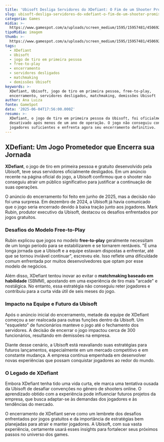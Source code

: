 ```yaml
---
title: 'Ubisoft Desliga Servidores do XDefiant: O Fim de um Shooter Promissor'
slug: ubisoft-desliga-servidores-do-xdefiant-o-fim-de-um-shooter-promissor
categoria: Games
midia: >-
  https://www.gamespot.com/a/uploads/screen_medium/1595/15957481/4506925-blog-1681340271908.jpg
tipoMidia: imagem
thumb: >-
  https://www.gamespot.com/a/uploads/screen_medium/1595/15957481/4506925-blog-1681340271908.jpg
tags:
  - XDefiant
  - Ubisoft
  - jogo de tiro em primeira pessoa
  - free-to-play
  - encerramento
  - servidores desligados
  - matchmaking
  - demissões Ubisoft
keywords: >-
  XDefiant, Ubisoft, jogo de tiro em primeira pessoa, free-to-play,
  encerramento, servidores desligados, matchmaking, demissões Ubisoft
author: Ana Luiza
fonte: GameSpot
data: '2025-06-04T17:56:00.000Z'
resumo: >-
  XDefiant, o jogo de tiro em primeira pessoa da Ubisoft, foi oficialmente
  desativado após menos de um ano de operação. O jogo não conseguiu conquistar
  jogadores suficientes e enfrenta agora seu encerramento definitivo.
---
```

## XDefiant: Um Jogo Prometedor que Encerra sua Jornada

**XDefiant**, o jogo de tiro em primeira pessoa e gratuito desenvolvido pela Ubisoft, teve seus servidores oficialmente desligados. Em um anúncio recente na página oficial do jogo, a Ubisoft confirmou que o shooter não conseguiu atrair um público significativo para justificar a continuação de suas operações.

O anúncio do encerramento foi feito em junho de 2025, mas a decisão não foi uma surpresa. Em dezembro de 2024, a Ubisoft já havia comunicado que o jogo seria encerrado devido à baixa tração junto aos jogadores. Mark Rubin, produtor executivo da Ubisoft, destacou os desafios enfrentados por jogos gratuitos.

### Desafios do Modelo Free-to-Play

Rubin explicou que jogos no modelo **free-to-play** geralmente necessitam de um longo período para se estabilizarem e se tornarem rentáveis. "É uma longa jornada que a Ubisoft e a equipe estavam dispostas a enfrentar, até que se tornou inviável continuar", escreveu ele. Isso reflete uma dificuldade comum enfrentada por muitos desenvolvedores que optam por esse modelo de negócios.

Além disso, XDefiant tentou inovar ao evitar o **matchmaking baseado em habilidade** (SBMM), apostando em uma experiência de tiro mais "arcade" e nostálgica. No entanto, essa estratégia não conseguiu reter jogadores e contribuiu para a curta vida útil de seis meses do jogo.

### Impacto na Equipe e Futuro da Ubisoft

Após o anúncio inicial do encerramento, metade da equipe de XDefiant começou a ser realocada para outras funções dentro da Ubisoft. Um "esqueleto" de funcionários manteve o jogo até o fechamento dos servidores. A decisão de encerrar o jogo impactou cerca de 300 funcionários, resultando em demissões na empresa.

Diante desse cenário, a Ubisoft está reavaliando suas estratégias para futuros lançamentos, especialmente em um mercado competitivo e em constante mudança. A empresa continua empenhada em desenvolver novas experiências que possam conquistar jogadores ao redor do mundo.

### O Legado de XDefiant

Embora XDefiant tenha tido uma vida curta, ele marca uma tentativa ousada da Ubisoft de desafiar convenções no gênero de shooters online. O aprendizado obtido com a experiência pode influenciar futuros projetos da empresa, que busca adaptar-se às demandas dos jogadores e às tendências do mercado.

O encerramento de XDefiant serve como um lembrete dos desafios enfrentados por jogos gratuitos e da importância de estratégias bem planejadas para atrair e manter jogadores. A Ubisoft, com sua vasta experiência, certamente usará esses insights para fortalecer seus próximos passos no universo dos games.
